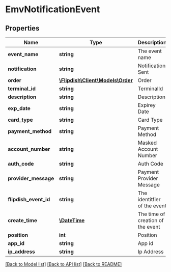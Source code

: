 # EmvNotificationEvent

## Properties
Name | Type | Description | Notes
------------ | ------------- | ------------- | -------------
**event_name** | **string** | The event name | [optional] 
**notification** | **string** | Notification Sent | [optional] 
**order** | [**\Flipdish\\Client\Models\Order**](Order.md) | Order | [optional] 
**terminal_id** | **string** | TerminalId | [optional] 
**description** | **string** | Description | [optional] 
**exp_date** | **string** | Expirey Date | [optional] 
**card_type** | **string** | Card Type | [optional] 
**payment_method** | **string** | Payment Method | [optional] 
**account_number** | **string** | Masked Account Number | [optional] 
**auth_code** | **string** | Auth Code | [optional] 
**provider_message** | **string** | Payment Provider Message | [optional] 
**flipdish_event_id** | **string** | The identitfier of the event | [optional] 
**create_time** | [**\DateTime**](\DateTime.md) | The time of creation of the event | [optional] 
**position** | **int** | Position | [optional] 
**app_id** | **string** | App id | [optional] 
**ip_address** | **string** | Ip Address | [optional] 

[[Back to Model list]](../README.md#documentation-for-models) [[Back to API list]](../README.md#documentation-for-api-endpoints) [[Back to README]](../README.md)


